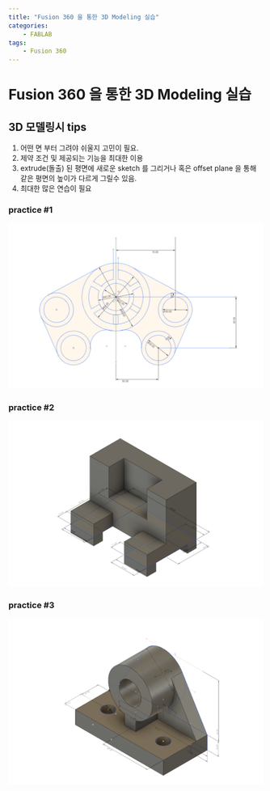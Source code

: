 ```yaml
---
title: "Fusion 360 을 통한 3D Modeling 실습"
categories:
	- FABLAB
tags:
	- Fusion 360
---
```



# Fusion 360 을 통한 3D Modeling 실습

## 3D 모델링시 tips

1. 어떤 면 부터 그려야 쉬울지 고민이 필요.
2. 제약 조건 및 제공되는 기능을 최대한 이용
3. extrude(돌출) 된 평면에 새로운 sketch 를 그리거나 혹은 offset plane 을 통해 같은 평면의 높이가 다르게 그릴수 있음.
4. 최대한 많은 연습이 필요

### practice #1

![](https://github.com/hyuni/FABLAB/raw/master/download/3D%20Modeling%20practice/practice_01.png)



### practice #2

![](https://github.com/hyuni/FABLAB/raw/master/download/3D%20Modeling%20practice/practice_02.png)


### practice #3

![](https://github.com/hyuni/FABLAB/raw/master/download/3D%20Modeling%20practice/practice_03.png)